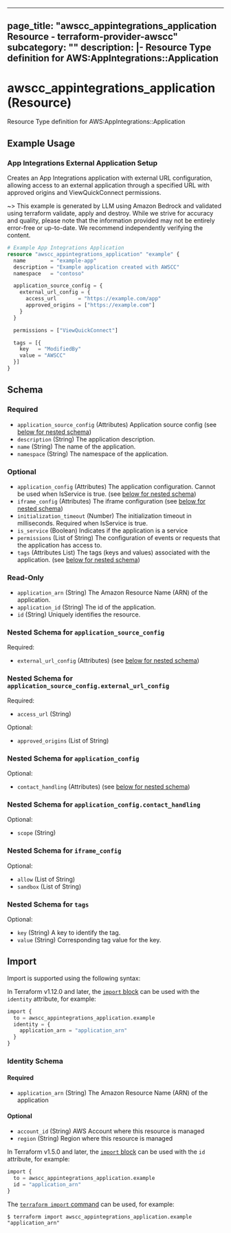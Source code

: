 
---
page_title: "awscc_appintegrations_application Resource - terraform-provider-awscc"
subcategory: ""
description: |-
  Resource Type definition for AWS:AppIntegrations::Application
---

# awscc_appintegrations_application (Resource)

Resource Type definition for AWS:AppIntegrations::Application

## Example Usage

### App Integrations External Application Setup

Creates an App Integrations application with external URL configuration, allowing access to an external application through a specified URL with approved origins and ViewQuickConnect permissions.

~> This example is generated by LLM using Amazon Bedrock and validated using terraform validate, apply and destroy. While we strive for accuracy and quality, please note that the information provided may not be entirely error-free or up-to-date. We recommend independently verifying the content.

```terraform
# Example App Integrations Application
resource "awscc_appintegrations_application" "example" {
  name        = "example-app"
  description = "Example application created with AWSCC"
  namespace   = "contoso"

  application_source_config = {
    external_url_config = {
      access_url       = "https://example.com/app"
      approved_origins = ["https://example.com"]
    }
  }

  permissions = ["ViewQuickConnect"]

  tags = [{
    key   = "ModifiedBy"
    value = "AWSCC"
  }]
}
```

<!-- schema generated by tfplugindocs -->
## Schema

### Required

- `application_source_config` (Attributes) Application source config (see [below for nested schema](#nestedatt--application_source_config))
- `description` (String) The application description.
- `name` (String) The name of the application.
- `namespace` (String) The namespace of the application.

### Optional

- `application_config` (Attributes) The application configuration. Cannot be used when IsService is true. (see [below for nested schema](#nestedatt--application_config))
- `iframe_config` (Attributes) The iframe configuration (see [below for nested schema](#nestedatt--iframe_config))
- `initialization_timeout` (Number) The initialization timeout in milliseconds. Required when IsService is true.
- `is_service` (Boolean) Indicates if the application is a service
- `permissions` (List of String) The configuration of events or requests that the application has access to.
- `tags` (Attributes List) The tags (keys and values) associated with the application. (see [below for nested schema](#nestedatt--tags))

### Read-Only

- `application_arn` (String) The Amazon Resource Name (ARN) of the application.
- `application_id` (String) The id of the application.
- `id` (String) Uniquely identifies the resource.

<a id="nestedatt--application_source_config"></a>
### Nested Schema for `application_source_config`

Required:

- `external_url_config` (Attributes) (see [below for nested schema](#nestedatt--application_source_config--external_url_config))

<a id="nestedatt--application_source_config--external_url_config"></a>
### Nested Schema for `application_source_config.external_url_config`

Required:

- `access_url` (String)

Optional:

- `approved_origins` (List of String)



<a id="nestedatt--application_config"></a>
### Nested Schema for `application_config`

Optional:

- `contact_handling` (Attributes) (see [below for nested schema](#nestedatt--application_config--contact_handling))

<a id="nestedatt--application_config--contact_handling"></a>
### Nested Schema for `application_config.contact_handling`

Optional:

- `scope` (String)



<a id="nestedatt--iframe_config"></a>
### Nested Schema for `iframe_config`

Optional:

- `allow` (List of String)
- `sandbox` (List of String)


<a id="nestedatt--tags"></a>
### Nested Schema for `tags`

Optional:

- `key` (String) A key to identify the tag.
- `value` (String) Corresponding tag value for the key.

## Import

Import is supported using the following syntax:

In Terraform v1.12.0 and later, the [`import` block](https://developer.hashicorp.com/terraform/language/import) can be used with the `identity` attribute, for example:

```terraform
import {
  to = awscc_appintegrations_application.example
  identity = {
    application_arn = "application_arn"
  }
}
```

<!-- schema generated by tfplugindocs -->
### Identity Schema

#### Required

- `application_arn` (String) The Amazon Resource Name (ARN) of the application

#### Optional

- `account_id` (String) AWS Account where this resource is managed
- `region` (String) Region where this resource is managed

In Terraform v1.5.0 and later, the [`import` block](https://developer.hashicorp.com/terraform/language/import) can be used with the `id` attribute, for example:

```terraform
import {
  to = awscc_appintegrations_application.example
  id = "application_arn"
}
```

The [`terraform import` command](https://developer.hashicorp.com/terraform/cli/commands/import) can be used, for example:

```shell
$ terraform import awscc_appintegrations_application.example "application_arn"
```
